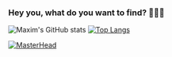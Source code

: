### Hey you, what do you want to find? 🤔🤔🤔
![Maxim's GitHub stats](https://github-readme-stats.vercel.app/api?username=Deibrony&theme=MachineLearning&show_icons=true)
[![Top Langs](https://github-readme-stats.vercel.app/api/top-langs/?username=Deibrony&layout=compact)](https://github.com/Maxim/github-readme-stats)

[![MasterHead](http://img2.joyreactor.cc/pics/post/Joker-%28%D1%84%D0%B8%D0%BB%D1%8C%D0%BC%29-Pixel-Gif-Pixel-Art-Tundrarich-6719411.gif)](https://github.com/Deibrony)
